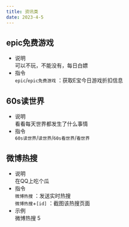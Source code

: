 ```yaml
---
title: 资讯类
date: 2023-4-5
---
```

## epic免费游戏
* 说明  
    可以不玩，不能没有，每日白嫖  
* 指令  
    `epic`/`epic免费游戏` ：获取E宝今日游戏折扣信息  
## 60s读世界
* 说明  
    看看每天世界都发生了什么事情  
* 指令  
    `60s读世界`/`读世界`/`60s看世界`/`看世界`
## 微博热搜
* 说明  
    在QQ上吃个瓜  
* 指令  
    `微博热搜` ：发送实时热搜  
    `微博热搜`+`[id]` ：截图该热搜页面  
* 示例  
    微博热搜 5